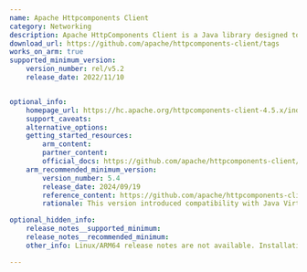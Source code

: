 ```yaml
---
name: Apache Httpcomponents Client
category: Networking
description: Apache HttpComponents Client is a Java library designed to build HTTP clients. It streamlines making HTTP requests, processing responses, managing connections and supports protocols like HTTP/1.1, HTTP/2, and authentication mechanisms.
download_url: https://github.com/apache/httpcomponents-client/tags
works_on_arm: true
supported_minimum_version:
    version_number: rel/v5.2
    release_date: 2022/11/10


optional_info:
    homepage_url: https://hc.apache.org/httpcomponents-client-4.5.x/index.html
    support_caveats:
    alternative_options:
    getting_started_resources:
        arm_content: 
        partner_content: 
        official_docs: https://github.com/apache/httpcomponents-client/blob/master/BUILDING.txt
    arm_recommended_minimum_version:
        version_number: 5.4
        release_date: 2024/09/19
        reference_content: https://github.com/apache/httpcomponents-client/blob/master/RELEASE_NOTES.txt
        rationale: This version introduced compatibility with Java Virtual Threads and Java 21 Runtime. Java virtual threads do the same work as traditional threads, but they’re managed by the JVM, not the OS. They work great for concurrent tasks (like handling many HTTP requests or database calls). If you’re running on multi-core CPUs like Arm-based servers (Graviton, Axion), Virtual Threads let you fully use all cores with lower overhead.

optional_hidden_info:
    release_notes__supported_minimum: 
    release_notes__recommended_minimum:
    other_info: Linux/ARM64 release notes are not available. Installation and testing are done using tar archive [rel/v5.2](https://github.com/apache/httpcomponents-client/releases/tag/rel%2Fv5.2). 

---
```

